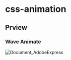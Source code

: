 # css-animation

## Prview

### Wave Animate
![Document_AdobeExpress](https://user-images.githubusercontent.com/91409719/179495499-78e35ba4-d234-4a04-9a46-0a627302acfb.gif)
